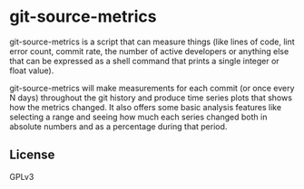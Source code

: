 # git-source-metrics

git-source-metrics is a script that can measure things (like lines of code, lint
error count, commit rate, the number of active developers or anything else that
can be expressed as a shell command that prints a single integer or float
value).

git-source-metrics will make measurements for each commit (or once every
N days) throughout the git history and produce time series plots that shows how
the metrics changed. It also offers some basic analysis features like selecting
a range and seeing how much each series changed both in absolute numbers and as
a percentage during that period.


## License

GPLv3
